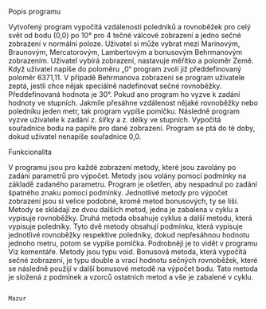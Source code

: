 Popis programu

Vytvořený program vypočítá vzdálenosti poledníků a rovnoběžek pro celý svět od bodu (0,0) po 10° pro 4 tečné válcové zobrazení a jedno sečné zobrazení v normální poloze. Uživatel si může vybrat mezi Marinovým, Braunovým, Mercatorovým, Lambertovým a bonusovým Behrmanovým zobrazením. Uživatel vybírá zobrazení, nastavuje měřítko a poloměr Země. Když uživatel napíše do poloměru „0“ program zvolí již předdefinovaný poloměr 6371,11. V případě Behrmanova zobrazení se program uživatele zeptá, jestli chce nějak speciálně nadefinovat sečné rovnoběžky. Předdefinovaná hodnota je 30°. Pokud ano program ho vyzve k zadání hodnoty ve stupních. Jakmile přesáhne vzdálenost nějaké rovnoběžky nebo poledníku jeden metr, tak program vypíše pomlčku. Následně program vyzve uživatele k zadání z. šířky a z. délky ve stupních. Vypočítá souřadnice bodu na papíře pro dané zobrazení. Program se ptá do té doby, dokud uživatel nenapíše souřadnice 0,0.

Funkcionalita

V programu jsou pro každé zobrazení metody, které jsou zavolány po zadání parametrů pro výpočet. Metody jsou volány pomocí podmínky na základě zadaného parametru. Program je ošetřen, aby nespadnul po zadání špatného znaku pomocí podmínky. Jednotlivé metody pro výpočet zobrazení jsou si velice podobné, kromě metod bonusových, ty se liší. Metody se skládají ze dvou dalších metod, jedna je zabalena v cyklu a vypisuje rovnoběžky. Druhá metoda obsahuje cyklus a další metodu, která vypisuje poledníky. Tyto dvě metody obsahují podmínku, která vypisuje jednotlivé rovnoběžky respektive poledníky, dokud nepřesáhnou hodnotu jednoho metru, potom se vypíše pomlčka. Podrobněji je to vidět v programu Viz komentáře. Metody jsou typu void. Bonusová metoda, která vypočítá sečné zobrazení, je typu double a vrací hodnotu sečných rovnoběžek, které se následně použijí v další bonusové metodě na výpočet bodu. Tato metoda je složená z podmínek a vzorců ostatních metod a vše je zabalené v cyklu.

                                                                                                              Mazur
